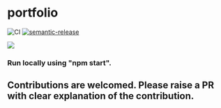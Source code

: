 # portfolio
![CI](https://github.com/itachi1994/portfolio/actions/workflows/deploy.yml/badge.svg)
[![semantic-release](https://img.shields.io/badge/%20%20%F0%9F%93%A6%F0%9F%9A%80-semantic--release-e10079.svg)](https://github.com/semantic-release/semantic-release)

<a href="https://github.com/itachi1994/portfolio/graphs/contributors">
  <img src="https://contrib.rocks/image?repo=itachi1994/portfolio" />
</a>

### Run locally using "npm start".
## Contributions are welcomed. Please raise a PR with clear explanation of the contribution.


